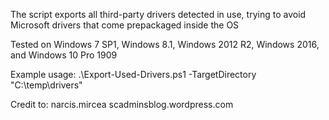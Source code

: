 The script exports all third-party drivers detected in use, trying to avoid Microsoft drivers that come prepackaged inside the OS

Tested on Windows 7 SP1, Windows 8.1, Windows 2012 R2, Windows 2016, and Windows 10 Pro 1909

Example usage: .\Export-Used-Drivers.ps1 -TargetDirectory "C:\temp\drivers"

Credit to: narcis.mircea
scadminsblog.wordpress.com
